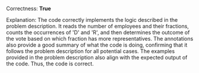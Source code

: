 Correctness: **True**

Explanation: 
The code correctly implements the logic described in the problem description. It reads the number of employees and their fractions, counts the occurrences of 'D' and 'R', and then determines the outcome of the vote based on which fraction has more representatives. The annotations also provide a good summary of what the code is doing, confirming that it follows the problem description for all potential cases. The examples provided in the problem description also align with the expected output of the code. Thus, the code is correct.